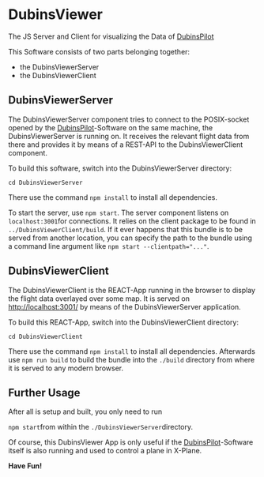 # DubinsViewer
The JS Server and Client for visualizing the Data of [DubinsPilot](https://github.com/opt12/DubinsPilot)


This Software consists of two parts belonging together:
  * the DubinsViewerServer
  * the DubinsViewerClient
  
## DubinsViewerServer
The DubinsViewerServer component tries to connect to the POSIX-socket opened by the [DubinsPilot](https://github.com/opt12/DubinsPilot)-Software on the same machine, the DubinsViewerServer is running on. It receives the relevant flight data from there and provides it by means of a REST-API to the DubinsViewerClient component.

To build this software, switch into the DubinsViewerServer directory:

`cd DubinsViewerServer`

There use the command `npm install` to install all dependencies.

To start the server, use `npm start`. The server component listens on `localhost:3001`for connections. It relies on the client package to be found in `../DubinsViewerClient/build`. If it ever happens that this bundle is to be served from another location, you can specify the path to the bundle using a command line argument like `npm start --clientpath="..."`.

## DubinsViewerClient
The DubinsViewerClient is the REACT-App running in the browser to display the flight data overlayed over some map. It is served on [http://localhost:3001/](http://localhost:3001/) by means of the DubinsViewerServer application.

To build this REACT-App, switch into the DubinsViewerClient directory:

`cd DubinsViewerClient`

There use the command `npm install` to install all dependencies. Afterwards use `npm run build` to build the bundle into the `./build` directory from where it is served to any modern browser.

## Further Usage
After all is setup and built, you only need to run 

`npm start`from within the `./DubinsViewerServer`directory.

Of course, this DubinsViewer App is only useful if the [DubinsPilot](https://github.com/opt12/DubinsPilot)-Software itself is also running and used to control a plane in X-Plane.

**Have Fun!**




